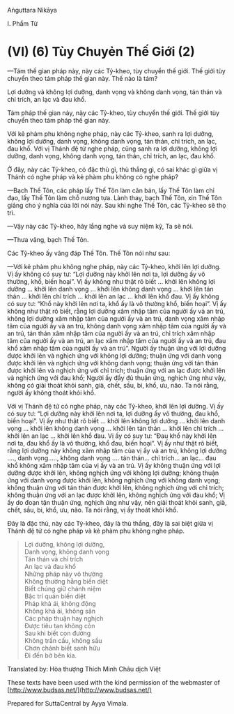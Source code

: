  

Aṅguttara Nikāya

I. Phẩm Từ

# (VI) (6) Tùy Chuyẻn Thế Giới (2)

—Tám thế gian pháp này, này các Tỷ-kheo, tùy chuyển thế giới. Thế giới tùy chuyển theo tám pháp thế gian này. Thế nào là tám?

Lợi dưỡng và không lợi dưỡng, danh vọng và không danh vọng, tán thán và chỉ trích, an lạc và đau khổ.

Tám pháp thế gian này, này các Tỷ-kheo, tùy chuyển thế giới. Thế giới tùy chuyển theo tám pháp thế gian này.

Với kẻ phàm phu không nghe pháp, này các Tỷ-kheo, sanh ra lợi dưỡng, không lợi dưỡng, danh vọng, không danh vọng, tán thán, chỉ trích, an lạc, đau khổ. Với vị Thánh đệ tử nghe pháp, cũng sanh ra lợi dưỡng, không lợi dưỡng, danh vọng, không danh vọng, tán thán, chỉ trích, an lạc, đau khổ.

Ở đây, này các Tỷ-kheo, có đặc thù gì, thù thắng gì, có sai khác gì giữa vị Thánh có nghe pháp và kẻ phàm phu không có nghe pháp?

—Bạch Thế Tôn, các pháp lấy Thế Tôn làm căn bản, lấy Thế Tôn làm chỉ đạo, lấy Thế Tôn làm chỗ nương tựa. Lành thay, bạch Thế Tôn, xin Thế Tôn giảng cho ý nghĩa của lời nói này. Sau khi nghe Thế Tôn, các Tỷ-kheo sẽ thọ trì.

—Vậy này các Tỷ-kheo, hãy lắng nghe và suy niệm kỹ, Ta sẽ nói.

—Thưa vâng, bạch Thế Tôn.

Các Tỷ-kheo ấy vâng đáp Thế Tôn. Thế Tôn nói như sau:

—Với kẻ phàm phu không nghe pháp, này các Tỷ-kheo, khởi lên lợi dưỡng. Vị ấy không có suy tư: “Lợi dưỡng này khởi lên nơi ta, lợi dưỡng ấy vô thường, khổ, biến hoại”. Vị ấy không như thật rõ biết ... khởi lên không lợi dưỡng ... khởi lên danh vọng ... khởi lên không danh vọng ... khởi lên tán thán ... khởi lên chỉ trích ... khởi lên an lạc ... khởi lên khổ đau. Vị ấy không có suy tư: “Khổ này khởi lên nơi ta, khổ ấy là vô thường khổ, biến hoại”. Vị ấy không như thật rõ biết, rằng lợi dưỡng xâm nhập tâm của người ấy và an trú, không lợi dưỡng xâm nhập tâm của người ấy và an trú, danh vọng xâm nhập tâm của người ấy và an trú, không danh vọng xâm nhập tâm của người ấy và an trú, tán thán xâm nhập tâm của người ấy và an trú, chỉ trích xâm nhập tâm của người ấy và an trú, an lạc xâm nhập tâm của người ấy và an trú, đau khổ xâm nhập tâm của người ấy và an trú”. Người ấy thuận ứng với lợi dưỡng được khởi lên và nghịch ứng với không lợi dưỡng; thuận ứng với danh vọng được khởi lên và nghịch ứng với không danh vọng; thuận ứng với tán thán được khởi lên và nghịch ứng với chỉ trích; thuận ứng với an lạc được khởi lên và nghịch ứng với đau khổ; Người ấy đầy đủ thuận ứng, nghịch ứng như vậy, không có giải thoát khỏi sanh, già, chết, sầu, bi, khổ, ưu, não. Ta nói rằng, người ấy không thoát khỏi khổ.

Với vị Thánh đệ tử có nghe pháp, này các Tỷ-kheo, khởi lên lợi dưỡng. Vị ấy có suy tư: “Lợi dưỡng này khởi lên nơi ta, lợi dưỡng ấy vô thường, đau khổ, biến hoại”. Vị ấy như thật rõ biết ... khởi lên không lợi dưỡng ... khởi lên danh vọng ... khởi lên không danh vọng ... khởi lên tán thán ... khởi lên chỉ trích ... khởi lên an lạc ... khởi lên khổ đau. Vị ấy có suy tư: “Ðau khổ này khởi lên nơi ta, đau khổ ấy là vô thường, khổ đau, biến hoại”. Vị ấy như thật rõ biết, rằng lợi dưỡng này không xâm nhập tâm của vị ấy và an trú, không lợi dưỡng ...., danh vọng....., không danh vọng .... tán thán... chỉ trích... an lạc... đau khổ không xâm nhập tâm của vị ấy và an trú. Vị ấy không thuận ứng với lợi dưỡng được khởi lên, không nghịch ứng với không lợi dưỡng; không thuận ứng với danh vọng được khởi lên, không nghịch ứng với không danh vọng; không thuận ứng với tán thán được khởi lên, không nghịch ứng với chỉ trích; không thuận ứng với an lạc được khởi lên, không nghịch ứng với đau khổ; Vị ấy do đoạn tận thuận ứng, nghịch ứng như vậy, nên giải thoát khỏi sanh, già, chết, sầu, bi, khổ, ưu, não. Ta nói rằng, vị ấy thoát khỏi khổ.

Ðây là đặc thù, này các Tỷ-kheo, đây là thù thắng, đây là sai biệt giữa vị Thánh đệ tử có nghe pháp và kẻ phàm phu không nghe pháp.

> Lợi dưỡng, không lợi dưỡng,  
> Danh vọng, không danh vọng  
> Tán thán và chỉ trích  
> An lạc và đau khổ  
> Những pháp này vô thường  
> Không thường hằng biến diệt  
> Biết chúng giữ chánh niệm  
> Bậc trí quán biến diệt  
> Pháp khả ái, không động  
> Không khả ái, không sân  
> Các pháp thuận hay nghịch  
> Ðược tiêu tan không còn  
> Sau khi biết con đường  
> Không trần cấu, không sầu  
> Chơn chánh biết sanh hữu  
> Ði đến bờ bên kia.

Translated by: Hòa thượng Thích Minh Châu dịch Việt

These texts have been used with the kind permission of the webmaster of [http://www.budsas.net/](http://www.budsas.net/)

Prepared for SuttaCentral by Ayya Vimala.